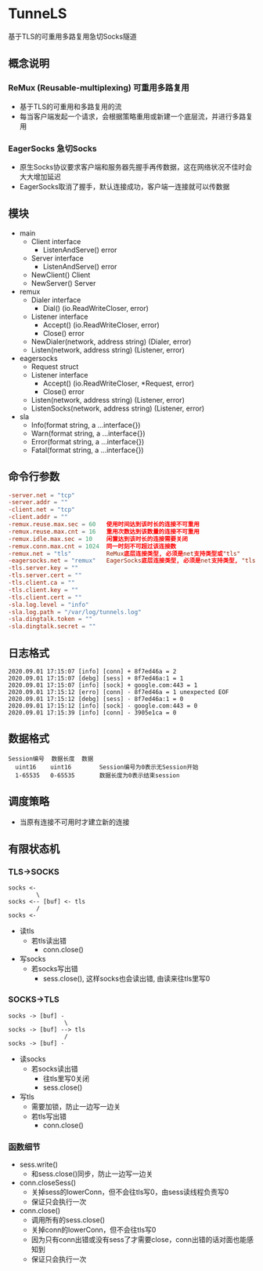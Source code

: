 # TunneLS
基于TLS的可重用多路复用急切Socks隧道

## 概念说明

### ReMux (Reusable-multiplexing) 可重用多路复用
* 基于TLS的可重用和多路复用的流
* 每当客户端发起一个请求，会根据策略重用或新建一个底层流，并进行多路复用

### EagerSocks 急切Socks
* 原生Socks协议要求客户端和服务器先握手再传数据，这在网络状况不佳时会大大增加延迟
* EagerSocks取消了握手，默认连接成功，客户端一连接就可以传数据

## 模块
* main
    * Client interface
        * ListenAndServe() error
    * Server interface
        * ListenAndServe() error
    * NewClient() Client
    * NewServer() Server
* remux
    * Dialer interface
        * Dial() (io.ReadWriteCloser, error)
    * Listener interface
        * Accept() (io.ReadWriteCloser, error)
        * Close() error
    * NewDialer(network, address string) (Dialer, error)
    * Listen(network, address string) (Listener, error)
* eagersocks
    * Request struct
    * Listener interface
        * Accept() (io.ReadWriteCloser, *Request, error)
        * Close() error
    * Listen(network, address string) (Listener, error)
    * ListenSocks(network, address string) (Listener, error)
* sla
    * Info(format string, a ...interface{})
    * Warn(format string, a ...interface{})
    * Error(format string, a ...interface{})
    * Fatal(format string, a ...interface{})

## 命令行参数
```conf
-server.net = "tcp"
-server.addr = ""
-client.net = "tcp"
-client.addr = ""
-remux.reuse.max.sec = 60   使用时间达到该时长的连接不可重用
-remux.reuse.max.cnt = 16   重用次数达到该数量的连接不可重用
-remux.idle.max.sec = 10    闲置达到该时长的连接需要关闭
-remux.conn.max.cnt = 1024  同一时刻不可超过该连接数
-remux.net = "tls"          ReMux底层连接类型, 必须是net支持类型或"tls"
-eagersocks.net = "remux"   EagerSocks底层连接类型, 必须是net支持类型, "tls"或"remux"
-tls.server.key = ""
-tls.server.cert = ""
-tls.client.ca = ""
-tls.client.key = ""
-tls.client.cert = ""
-sla.log.level = "info"
-sla.log.path = "/var/log/tunnels.log"
-sla.dingtalk.token = ""
-sla.dingtalk.secret = ""
```

## 日志格式
```
2020.09.01 17:15:07 [info] [conn] + 8f7ed46a = 2
2020.09.01 17:15:07 [debg] [sess] + 8f7ed46a:1 = 1
2020.09.01 17:15:07 [info] [sock] + google.com:443 = 1
2020.09.01 17:15:12 [erro] [conn] - 8f7ed46a = 1 unexpected EOF
2020.09.01 17:15:12 [debg] [sess] - 8f7ed46a:1 = 0
2020.09.01 17:15:12 [info] [sock] - google.com:443 = 0
2020.09.01 17:15:39 [info] [conn] - 3905e1ca = 0
```

## 数据格式
```
Session编号  数据长度  数据
  uint16    uint16        Session编号为0表示无Session开始
  1-65535   0-65535       数据长度为0表示结束session
```

## 调度策略
* 当原有连接不可用时才建立新的连接

## 有限状态机
### TLS->SOCKS
```
socks <-
        \
socks <-- [buf] <- tls
        /
socks <-
```
* 读tls
    * 若tls读出错
        * conn.close()
* 写socks
    * 若socks写出错
        * sess.close(), 这样socks也会读出错, 由读来往tls里写0

### SOCKS->TLS
```
socks -> [buf] -
                \
socks -> [buf] --> tls
                /
socks -> [buf] -
```
* 读socks
    * 若socks读出错
        * 往tls里写0关闭
        * sess.close()
* 写tls
    * 需要加锁，防止一边写一边关
    * 若tls写出错
        * conn.close()

### 函数细节
* sess.write()
    * 和sess.close()同步，防止一边写一边关
* conn.closeSess()
    * 关掉sess的lowerConn，但不会往tls写0，由sess读线程负责写0
    * 保证只会执行一次
* conn.close()
    * 调用所有的sess.close()
    * 关掉conn的lowerConn，但不会往tls写0
    * 因为只有conn出错或没有sess了才需要close，conn出错的话对面也能感知到
    * 保证只会执行一次

